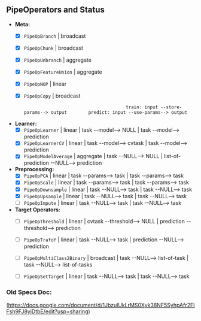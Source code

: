 
## PipeOperators and Status

- **Meta:**
  - [x] `PipeOpBranch`                          | broadcast
  - [x] `PipeOpChunk`                           | broadcast
  - [x] `PipeOpUnbranch`                        | aggregate
  - [x] `PipeOpFeatureUnion`                    | aggregate
  - [x] `PipeOpNOP`                            | linear
  - [x] `PipeOpCopy`                            | broadcast

                                              train: input --store-params--> output        predict: input --use-params--> output
- **Learner:**
  - [x] `PipeOpLearner`                         | linear    | task --model--> NULL           | task --model--> prediction
  - [X] `PipeOpLearnerCV`                       | linear    | task --model--> cvtask         | task --model--> prediction
  - [X] `PipeOpModelAverage`                    | aggregate | task --NULL--> NULL            | list-of-prediction --NULL--> prediction

- **Preprocessing:**
  - [x] `PipeOpPCA`                             | linear    | task --params--> task          | task --params--> task
  - [x] `PipeOpScale`                           | linear    | task --params--> task          | task --params--> task
  - [x] `PipeOpDownsample`                      | linear    | task --NULL--> task            | task --NULL--> task
  - [x] `PipeOpUpsample`                        | linear    | task --NULL--> task            | task --NULL--> task
  - [ ] `PipeOpImpute`                        | linear    | task --NULL--> task            | task --NULL--> task

- **Target Operators:**
  - [ ] `PipeOpThreshold`                       | linear    | cvtask --threshold--> NULL     | prediction --threshold--> prediction
  - [ ] `PipeOpTrafoY`                          | linear    | task --NULL--> task            | prediction --NULL--> prediction
  - [ ] `PipeOpMultiClass2Binary`               | broadcast | task --NULL--> list-of-task    | task --NULL--> list-of-tasks
  - [ ] `PipeOpSetTarget`                       | linear    | task --NULL--> task            | task --NULL--> task


### Old Specs Doc:
(https://docs.google.com/document/d/1JbzulUkLrMS0Xyk38NF5SyhpAfr2FIFsh9FJ8yiDtbE/edit?usp=sharing)
